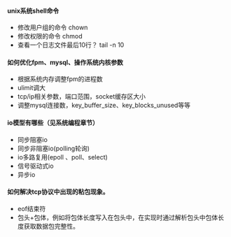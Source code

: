 #### unix系统shell命令
- 修改用户组的命令 chown
- 修改权限的命令 chmod 
- 查看一个日志文件最后10行？ tail -n 10

#### 如何优化fpm、mysql、操作系统内核参数
- 根据系统内存调整fpm的进程数
- ulimit调大
- tcp/ip相关参数，端口范围，socket缓存区大小
- 调整mysql连接数，key_buffer_size、key_blocks_unused等等

#### io模型有哪些（见系统编程章节）
- 同步阻塞io
- 同步非阻塞io(polling轮询)
- io多路复用(epoll 、poll、select)
- 信号驱动式io
- 异步io

#### 如何解决tcp协议中出现的粘包现象。
- eof结束符
- 包头+包体，例如将包体长度写入在包头中，在实现时通过解析包头中包体长度获取数据包完整性。